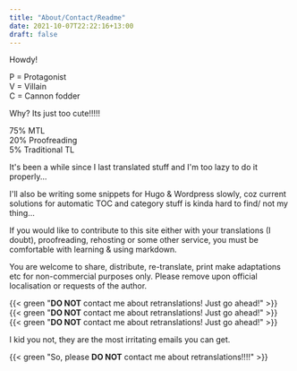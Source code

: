 ```yaml
---
title: "About/Contact/Readme"
date: 2021-10-07T22:22:16+13:00
draft: false
---
```


Howdy! 

P = Protagonist  
V = Villain  
C = Cannon fodder

Why? Its just too cute!!!!!

75% MTL  
20% Proofreading  
5% Traditional TL

It's been a while since I last translated stuff and I'm too lazy to do it properly...

I'll also be writing some snippets for Hugo & Wordpress slowly, coz current solutions for automatic TOC and category stuff is kinda hard to find/ not my thing...

If you would like to contribute to this site either with your translations (I doubt), proofreading, rehosting or some other service, you must be comfortable with learning & using markdown.

You are welcome to share, distribute, re-translate, print make adaptations etc for non-commercial purposes only. Please remove upon official localisation or requests of the author.

{{< green "**DO NOT** contact me about retranslations! Just go ahead!" >}}  
{{< green "**DO NOT** contact me about retranslations! Just go ahead!" >}}  
{{< green "**DO NOT** contact me about retranslations! Just go ahead!" >}}

I kid you not, they are the most irritating emails you can get.

{{< green "So, please **DO NOT** contact me about retranslations!!!!" >}}